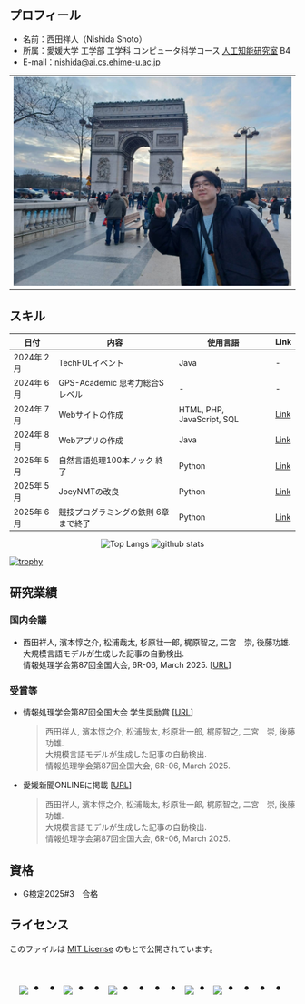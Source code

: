 ## プロフィール

- 名前：西田祥人（Nishida Shoto）
- 所属：愛媛大学 工学部 工学科 コンピュータ科学コース [人工知能研究室](https://sites.google.com/view/ehime-nlp/) B4
- E-mail：nishida@ai.cs.ehime-u.ac.jp
  
<table align=center>
  <tr>
    <td>
      <img width=500px src="./data/shoto.jpg">
    </td>
  </tr>
</table>

## スキル

| 日付 | 内容 | 使用言語 | Link |
|-|-|-|-|
| 2024年 2月 | TechFULイベント | Java | - |
| 2024年 6月 | GPS-Academic 思考力総合Sレベル | - | - |
| 2024年 7月 | Webサイトの作成 | HTML, PHP, JavaScript, SQL | [Link](https://github.com/j329nish/Web-Programming) |
| 2024年 8月 | Webアプリの作成 | Java | [Link](https://github.com/j329nish/Web-Pro_By_Java) |
| 2025年 5月 | 自然言語処理100本ノック 終了 | Python | [Link](https://github.com/j329nish/NLP-100knocks) |
| 2025年 5月 | JoeyNMTの改良 | Python | [Link](https://github.com/j329nish/JoeyNMT) |
| 2025年 6月 | 競技プログラミングの鉄則 6章まで終了 | Python | [Link](https://github.com/j329nish/Kyopro-Tessoku-Book) |

<p align="center"> 
  <img alt="Top Langs" height="150px" src="https://github-readme-stats.vercel.app/api/top-langs/?username=j329nish&layout=compact" />
  <img alt="github stats" height="150px" src="https://github-readme-stats.vercel.app/api?username=j329nish" />
</p>

[![trophy](https://github-profile-trophy.vercel.app/?username=j329nish)](https://github.com/ryo-ma/github-profile-trophy)

## 研究業績

### 国内会議
- 西田祥人, 濱本惇之介, 松浦哉太, 杉原壮一郎, 梶原智之, 二宮　崇, 後藤功雄.<br>
大規模言語モデルが生成した記事の自動検出.<br>
情報処理学会第87回全国大会, 6R-06, March 2025. [[URL](https://www.ipsj.or.jp/event/taikai/87/WEB/data/pdf/6R-06.html)]<br>

### 受賞等
- 情報処理学会第87回全国大会 学生奨励賞 [[URL](https://www.ipsj.or.jp/award/taikaigakusei.html)]
    > 西田祥人, 濱本惇之介, 松浦哉太, 杉原壮一郎, 梶原智之, 二宮　崇, 後藤功雄.<br>
    > 大規模言語モデルが生成した記事の自動検出.<br>
    > 情報処理学会第87回全国大会, 6R-06, March 2025.<br>

- 愛媛新聞ONLINEに掲載 [[URL](https://www.ehime-np.co.jp/article/news202503120004)]
    > 西田祥人, 濱本惇之介, 松浦哉太, 杉原壮一郎, 梶原智之, 二宮　崇, 後藤功雄.<br>
    > 大規模言語モデルが生成した記事の自動検出.<br>
    > 情報処理学会第87回全国大会, 6R-06, March 2025.<br>

## 資格

- G検定2025#3　合格

## ライセンス
このファイルは [MIT License](https://github.com/j329nish/j329nish/blob/main/LICENSE) のもとで公開されています。  

<div align="center">
    <h1>
        <img src="https://user-images.githubusercontent.com/44926913/175852850-3fb6c715-1856-41ff-8c1f-94ce3b03b458.gif">・・
        <img src="https://user-images.githubusercontent.com/44926913/175853109-f8850656-6704-4a8a-bee6-9aca154d929b.gif">・・
        <img src="https://user-images.githubusercontent.com/44926913/175853154-5449d974-975e-44a6-ab84-a86031265e40.gif">・・・・
        <img src="https://user-images.githubusercontent.com/44926913/175853109-f8850656-6704-4a8a-bee6-9aca154d929b.gif">・
        <img src="https://user-images.githubusercontent.com/44926913/175853154-5449d974-975e-44a6-ab84-a86031265e40.gif">・・・・
    </h1>
  </div>
<br>
